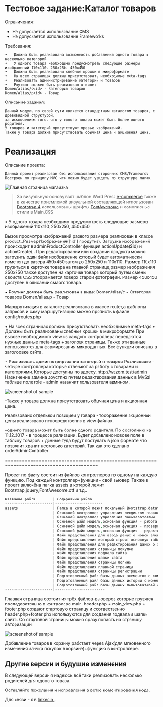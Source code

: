 Тестовое задание:Каталог товаров
=============================


Ограничения:
- Не допускается использование CMS
- Не допускается использование Frameworks

Требования:

    •	Должна быть реализована возможность добавления одного товара в несколько категорий
    •	У одного товара необходимо предусмотреть следующие размеры изображений 110х110, 250х250, 450х450
    •	Должны быть реализованы хлебные крошки в микроформате
    •	На всех страницах должны присутствовать необходимые meta-tags
    •	Реализовать администрирование категорий и товаров
    •	Роутинг должен быть реализован в виде:
    Domen/alias/c<id> - Категория товаров
    Domen/alias/p<id> - Товар
    


Описание задания:

    Данный модуль по своей сути является стандартным каталогом товаров, с древовидной структурой,
    за исключением того, что у одного товара может быть более одного родителя.
    У товаров и категорий присутствуют превью изображений.
    Также у товара должна присутствовать обычная цена и акционная цена.



Реализация
=================================

Описание проекта:

    Данный проект реализован без использования сторонних CMS/Framewrok
    Построен по принципу MVC что можно будет увидеть по структуре папок


![Главная страница магаизна](https://screenshots.firefoxusercontent.com/images/ec1a2b6f-7bb2-414a-abea-64fbb3f3ef85.png)



> За визуальную основу взят шаблон Word Press [e-commerce](https://wordpress.org/themes/e-commerce/)
  также в качестве приемлемой визуальной составляющей использован  [Bootstrap 4](http://getbootstrap.com/) использованы шрифты [FontAwesome](http://fontawesome.io/) и самописные стили в Main.CSS



•	У одного товара необходимо предусмотреть следующие размеры изображений 110х110, 250х250, 450х450

Вызов просмотра изображений разного размера реализован в классе product::РазмерИзображения(['id'] продутка).
Загрузка изображений происходит в adminProductController функция actionUpdate($id) и actionCreate().
При редактировании или создании продукта можно загрузить один файл изображение который будет автоматически изменен до разера
450х450,затем до 250х250 и 110х110.
Размер 110х110 грузиться в карточке товара на главной странице,размер изображения 250х250 также доступен на карточке товара который
путем смены свойств CSS отображается поверх старой фотографии.
Размер 450х450 доступен в описании смаого товара.

•	Роутинг должен быть реализован в виде:
    Domen/alias/c<id> - Категория товаров
    Domen/alias/p<id> - Товар
    
Маршрутизация в каталоге реализована в классе router,а шаблоны запросов и саму маршрутизацию можно прописть в файле config/routes.php


•	На всех страницах должны присутствовать необходимые meta-tags
•	Должны быть реализованы хлебные крошки в микроформате
При вызове необходимого view из каждого контроллера передаются нужные данные meta-tags + заголовк страницы.
Также эти данные используются для формирования микроданных.
Все функции описаны в заголоовке сайта.

 

•	Реализовать администрирование категорий и товаров
Реализовано - четыре контроллера которые отвечают за работу с товарами и категориями.
Которые доступны по адресу.
http://wezom.test/admin
Назначение админа доустпно путем редактирования данных в MySql таблице поле role - admin назанчит пользователя админом.



![screenshot of sample](https://screenshots.firefoxusercontent.com/images/7a9dda93-b224-497a-8786-1aff93daa033.png)

-Также у товара должна присутствовать обычная цена и акционная цена.

Реализовано отдельной позицией у товара - тоображение акционной цены реализовано непосредственно в view файлах.




-одного товара может быть более одного родителя.
По состоянию на 11.12.2017 - в процессе рализации.
Будет добавлено новове поле в таблицу товаров + данные туда будут поступать в json формате что позволит хранит несколько категорий.
Так как это сделано orderAdminController



=======================================================================================

Проект по факту состоит из файлов контроллеров по одному на каждую функцию.
Под каждый контроллер+функции - свой вьювер.
Также в проект включёна папка assets в которой лежит Bootstrap,jquery,FontAwesome.otf и т.д..



```php
Название файла        | Содержание файла
----------------------|----------------------
assets                | Папка в которой лежит локальный Bootstrap,datatables,jquery.
                      | Основной контроллер управления лендингом главной страницы
                      | Основной контроллер управления пользователями
                      | Основной файл модель,основная функция - работа с базой данных товаров
                      | Основной файл модель,основная функция - проверка пользователей.
                      | Основной файл модель,основная функция - редактирование пользователей.
                      | Файл представления для ввода даных о новом элементе
                      | Файл представления который строит основную таблицу с отображением всех элементов
                      | Файл представления для редактирования даных о элементе
                      | Файл представления страницы покупок
                      | Файл представления подвала сайта
                      | Файл представления шапки сайта
                      | Файл представления страницы логина
                      | Файл представления главной страницы
                      | Файл представления страницы регистрации
                      | Подготовленный файл базы данных элементов с коментариями каждого поля
                      | Подготовленный файл базы данных истории с коментариями каждого поля
                      | Подготовленный файл базы данных пользователей с коментариями каждого поля
----------------------|-----------------------
```


Главная страница состоит из трёх файлов-вьюверов которые грузятся последовательно в контролере main.
header.php + main_view.php + footer.php создают стартовую страницу и соотвественно header.php+footer.php используются для создания 
подвала и шапки сайта. Со стартовой страницы можно сразу попасть на страницу авторизации

![screenshot of sample](https://screenshots.firefoxusercontent.com/images/81cff912-21bd-4edf-a739-cbef9da78b36.png)

Добавление товаров в корзину работает через Ajax(для мгновенного изменения занчка покупок в корзине)+функцию в контроллере.

Другие версии и будущие изменения
-----------

В следующей версии  я надеюсь всё таки реализовать несколько родителей для одоного товара.


Оставляйте пожелания и исправления в ветке коментирования кода.

Для связи - я в [linkedin ](https://www.linkedin.com/in/сергей-обухов-703426140/).
 
